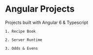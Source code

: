 # Angular Projects

Projects built with Angular 6 & Typescript

    1. Recipe Book

    2. Server Runtime 

    3. Odds & Evens